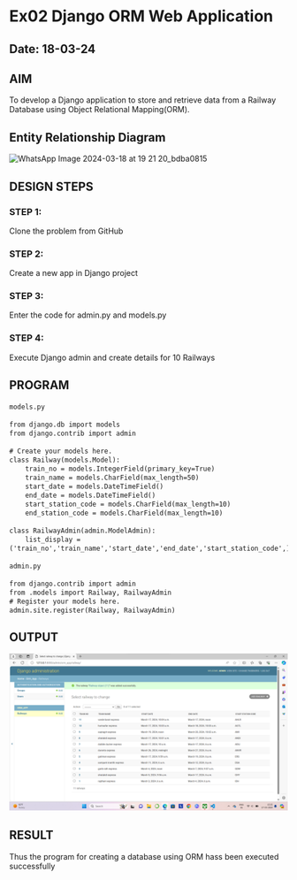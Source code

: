 # Ex02 Django ORM Web Application
## Date: 18-03-24

## AIM
To develop a Django application to store and retrieve data from a Railway Database using Object Relational Mapping(ORM).

## Entity Relationship Diagram

![WhatsApp Image 2024-03-18 at 19 21 20_bdba0815](https://github.com/mythriekkaluri2005/ORM/assets/150231422/7f7a9d06-1754-4193-990c-1b1b9bf0f577)


## DESIGN STEPS

### STEP 1:
Clone the problem from GitHub

### STEP 2:
Create a new app in Django project

### STEP 3:
Enter the code for admin.py and models.py

### STEP 4:
Execute Django admin and create details for 10 Railways

## PROGRAM
```
models.py

from django.db import models
from django.contrib import admin

# Create your models here.
class Railway(models.Model):
    train_no = models.IntegerField(primary_key=True)
    train_name = models.CharField(max_length=50)
    start_date = models.DateTimeField()
    end_date = models.DateTimeField()
    start_station_code = models.CharField(max_length=10)
    end_station_code = models.CharField(max_length=10)

class RailwayAdmin(admin.ModelAdmin):
    list_display = ('train_no','train_name','start_date','end_date','start_station_code',)

admin.py

from django.contrib import admin
from .models import Railway, RailwayAdmin
# Register your models here.
admin.site.register(Railway, RailwayAdmin)
```
## OUTPUT

![output](./project2/output.png)


## RESULT
Thus the program for creating a database using ORM hass been executed successfully
